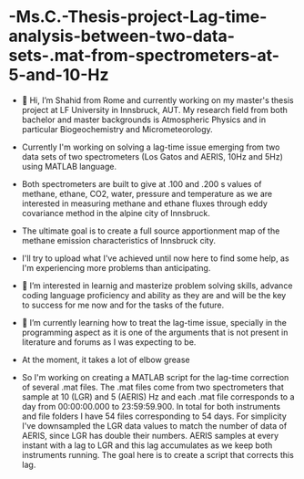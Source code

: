 # -Ms.C.-Thesis-project-Lag-time-analysis-between-two-data-sets-.mat-from-spectrometers-at-5-and-10-Hz

- 👋 Hi, I’m Shahid from Rome and currently working on my master's thesis project at LF University in Innsbruck, AUT. My research field from both bachelor and master backgrounds is Atmospheric Physics and in particular Biogeochemistry and Micrometeorology.
-   Currently I'm working on solving a lag-time issue emerging from two data sets of two spectrometers (Los Gatos and AERIS, 10Hz and 5Hz) using MATLAB language.
-   Both spectrometers are built to give at .100 and .200 s values of methane, ethane, CO2, water, pressure and temperature as we are interested in measuring methane and ethane fluxes through eddy covariance method in the alpine city of Innsbruck.
-   The ultimate goal is to create a full source apportionment map of the methane emission characteristics of Innsbruck city.
-   I'll try to upload what I've achieved until now here to find some help, as I'm experiencing more problems than anticipating.
- 👀 I’m interested in learnig and masterize problem solving skills, advance coding language proficiency and ability as they are and will be the key to success for me now and for the tasks of the future.
- 🌱 I’m currently learning how to treat the lag-time issue, specially in the programming aspect as it is one of the arguments that is not present in literature and forums as I was expecting to be.
-   At the moment, it takes a lot of elbow grease

- So I'm working on creating a MATLAB script for the lag-time correction of several .mat files. The .mat files come from two spectrometers that sample at 10 (LGR) and 5 (AERIS) Hz and each .mat file corresponds to a day from 00:00:00.000 to 23:59:59.900. In total for both instruments and file folders I have 54 files corresponding to 54 days. For simplicity I've downsampled the LGR data values to match the number of data of AERIS, since LGR has double their numbers. AERIS samples at every instant with a lag to LGR and this lag accumulates as we keep both instruments running. The goal here is to create a script that corrects this lag.


